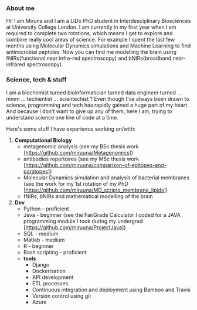 ### About me
Hi! I am Miruna and I am a LIDo PhD student in Interdesciplinary Biosciences at University College London. I am currently in my first year when I am required to complete two rotations, which means I get to explore and combine really cool areas of science. For example I spent the last few months using Molecular Dynamics simulations and Machine Learning to find antimicrobial peptides. Now you can find me modelling the brain using fNIRs(functional near infra-red spectroscopy) and bNIRs(broadband near-infrared spectroscopy).

### Science, tech & stuff
I am a biochemist turned bioinformatician turned data engineer turned ... mmm ... techientist ... scientechist ?
Even though I've always been drawn to science, programming and tech has rapidly gained a huge part of my heart. And because I don't want to give up any of them, here I am, trying to understand science one line of code at a time.

Here's some stuff I have experience working on/with:

 1. __Computational Biology__
    * metagenomic analysis (see my BSc thesis work [https://github.com/miruuna/Metagenomics])
    * antibodies repertoires (see my MSc thesis work [https://github.com/miruuna/comparison-of-epitopes-and-paratopes])
    * Molecular Dynamics simulation and analysis of bacterial membranes (see the work for my 1st rotation of my PhD [https://github.com/miruuna/MD_scripts_membrane_lipids])
    * fNIRs, bNIRs and mathematical modelling of the brain
 2. __Dev__
    * Python - proficient
    * Java - beginner (see the FairGrade Calculator I coded for a JAVA programming module I took during my undergrad [https://github.com/miruuna/ProjectJava])
    * SQL - medium
    * Matlab - medium
    * R - beginner
    * Bash scripting - proficient
    * __tools__
      * Django
      * Dockerisation
      * API development
      * ETL processes
      * Continuous integration and deployment using Bamboo and Travis
      * Version control using git
      * Azure

